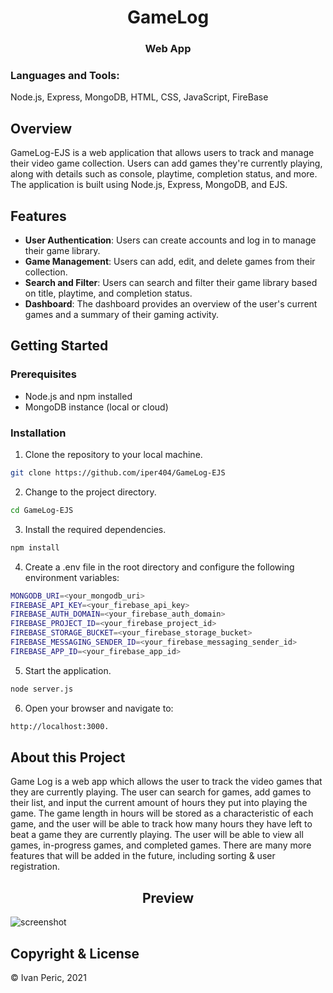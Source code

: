 <h1 align="center">GameLog</h1>
<h3 align="center">Web App</h3>

<h3 align="left">Languages and Tools:</h3>
<p align="left"> Node.js, Express, MongoDB, HTML, CSS, JavaScript, FireBase</p>

## Overview

GameLog-EJS is a web application that allows users to track and manage their video game collection. Users can add games they're currently playing, along with details such as console, playtime, completion status, and more. The application is built using Node.js, Express, MongoDB, and EJS.

## Features

- **User Authentication**: Users can create accounts and log in to manage their game library.
- **Game Management**: Users can add, edit, and delete games from their collection.
- **Search and Filter**: Users can search and filter their game library based on title, playtime, and completion status.
- **Dashboard**: The dashboard provides an overview of the user's current games and a summary of their gaming activity.

## Getting Started

### Prerequisites

- Node.js and npm installed
- MongoDB instance (local or cloud)

### Installation

1. Clone the repository to your local machine.
```bash
git clone https://github.com/iper404/GameLog-EJS
```

2. Change to the project directory.
```bash
cd GameLog-EJS
```

3. Install the required dependencies.
```bash
npm install
```

4. Create a .env file in the root directory and configure the following environment variables:
```bash
MONGODB_URI=<your_mongodb_uri>
FIREBASE_API_KEY=<your_firebase_api_key>
FIREBASE_AUTH_DOMAIN=<your_firebase_auth_domain>
FIREBASE_PROJECT_ID=<your_firebase_project_id>
FIREBASE_STORAGE_BUCKET=<your_firebase_storage_bucket>
FIREBASE_MESSAGING_SENDER_ID=<your_firebase_messaging_sender_id>
FIREBASE_APP_ID=<your_firebase_app_id>
```

5. Start the application.
```bash
node server.js
```

6. Open your browser and navigate to:
```bash 
http://localhost:3000.
```

<h2>About this Project</h2>
<p align="left">Game Log is a web app which allows the user to track the video games that they are currently playing. The user can search for games, add games to their list, and input the current amount of hours they put into playing the game. The game length in hours will be stored as a characteristic of each game, and the user will be able to track how many hours they have left to beat a game they are currently playing. The user will be able to view all games, in-progress games, and completed games. There are many more features that will be added in the future, including sorting & user registration. 
</p>

<h2 align="center">Preview</h2>

![screenshot](https://user-images.githubusercontent.com/48579650/137989963-5b45dcee-e607-400f-a1c6-dc42ba5631f9.PNG)

<h2>Copyright & License</h2>
&copy Ivan Peric, 2021


